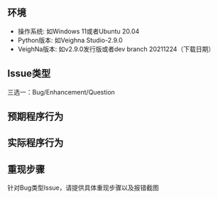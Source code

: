 ## 环境

* 操作系统: 如Windows 11或者Ubuntu 20.04
* Python版本: 如Veighna Studio-2.9.0
* VeighNa版本: 如v2.9.0发行版或者dev branch 20211224（下载日期）

## Issue类型
三选一：Bug/Enhancement/Question

## 预期程序行为


## 实际程序行为


## 重现步骤

针对Bug类型Issue，请提供具体重现步骤以及报错截图

